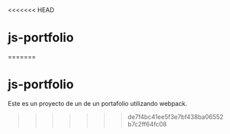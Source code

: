 <<<<<<< HEAD
# js-portfolio
=======
# js-portfolio
Este es un proyecto de un de un portafolio utilizando webpack.
>>>>>>> de7f4bc41ee5f3e7bf438ba06552b7c2ff64fc08
